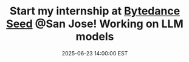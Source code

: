 ---
title: >-
    Start my internship at <a href="https://seed.bytedance.com/en">Bytedance Seed</a> @San Jose! Working on LLM models
date: 2025-06-23 14:00:00 EST
---